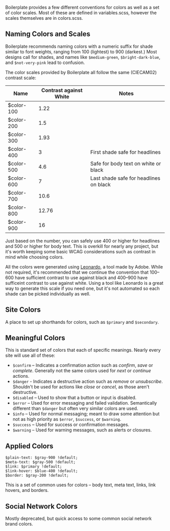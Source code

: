 Boilerplate provides a few different conventions for colors as well as a set of color scales. Most of these are defined in variables.scss, however the scales themselves are in colors.scss.

## Naming Colors and Scales

Boilerplate recommends naming colors with a numeric suffix for shade similar to font weights, ranging from 100 (lightest) to 900 (darkest.) Most designs call for shades, and names like `$medium-green`, `$bright-dark-blue`, and `$not-very-pink` lead to confusion.

The color scales provided by Boilerplate all follow the same (CIECAM02) contrast scale:

<table>
    <thead>
        <tr><th>Name</th><th>Contrast against White</th><th>Notes</th></tr>
    </thead>
    <tbody>
        <tr><td>$color-100</td><td>1.22</td></tr>
        <tr><td>$color-200</td><td>1.5</td></tr>
        <tr><td>$color-300</td><td>1.93</td></tr>
        <tr><td>$color-400</td><td>3</td><td>First shade safe for headlines</td></tr>
        <tr><td>$color-500</td><td>4.6</td><td>Safe for body text on white or black</td></tr>
        <tr><td>$color-600</td><td>7</td><td>Last shade safe for headlines on black</td></tr>
        <tr><td>$color-700</td><td>10.6</td></tr>
        <tr><td>$color-800</td><td>12.76</td></tr>
        <tr><td>$color-900</td><td>16</td></tr>
    </tbody>
</table>

Just based on the number, you can safely use 400 or higher for headlines and 500 or higher for body text. This is overkill for nearly any project, but it's worth keeping some basic WCAG considerations such as contrast in mind while choosing colors.

All the colors were generated using [Leonardo](https://leonardocolor.io/), a tool made by Adobe. While not required, it's recommended that we continue the convention that 100–600 have sufficient contrast to use against black and  400–900 have sufficeint contrast to use against white. Using a tool like Leonardo is a great way to generate this scale if you need one, but it's not automated so each shade can be picked individually as well.



## Site Colors

A place to set up shorthands for colors, such as `$primary` and `$secondary`.


## Meaningful Colors

This is standard set of colors that each of specific meanings. Nearly every site will use all of these:

* `$confirm` – Indicates a confirmation action such as _confirm_, _save_ or _complete_. Generally not the same colors used for _next_ or _continue_ actions.
* `$danger` - Indicates a destructive action such as _remove_ or _unsubscribe_. Shouldn't be used for actions like _close_ or _cancel_, as those aren't destructive.
* `$disabled` – Used to show that a button or input is disabled.
* `$error` – Used for error messaging and failed validation. Semantically different than `$danger` but often very similar colors are used.
* `$info` – Used for normal messaging; meant to draw some attention but not as high priority as `$error`, `$success`, or `$warning`.
* `$success` – Used for success or confirmation messages.
* `$warning` – Used for warning messages, such as alerts or closures.


## Applied Colors

```
$plain-text: $gray-900 !default;
$meta-text: $gray-500 !default;
$link: $primary !default;
$link-hover: $blue-400 !default;
$border: $gray-200 !default;
```

This is a set of common uses for colors – body text, meta text, links, link hovers, and borders.

## Social Network Colors

Mostly deprecated, but quick access to some common social network brand colors.

